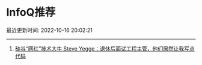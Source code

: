 # InfoQ推荐

最近更新时间: 2022-10-16 20:02:21

--- 
1. [硅谷“网红”技术大牛 Steve Yegge：退休后面试工程主管，他们居然让我写点代码](https://www.infoq.cn/article/9jcxu6y0EtHGrcmklzCz) 
